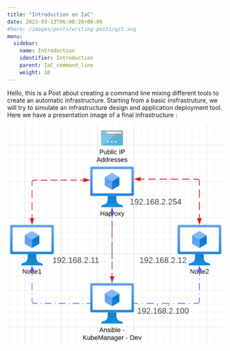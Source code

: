 ```yaml
---
title: "Introduction on IaC"
date: 2023-03-13T06:00:20+06:00
#hero: /images/posts/writing-posts/git.svg
menu:
  sidebar:
    name: Introduction
    identifier: Introduction
    parent: IaC_command_line
    weight: 10
---
```


Hello, this is a Post about creating a command line mixing different tools to create an automatic infrastructure.
Starting from a basic insfrastruture, we will try to simulate an infrastructure design and application deployment tool.
Here we have a presentation image of a final infrastructure :

![Basic architecture](infra.png)
